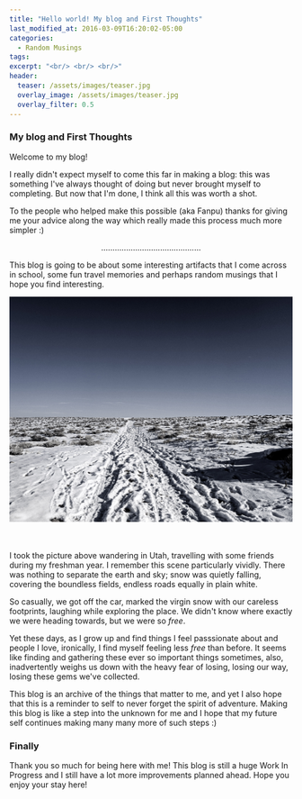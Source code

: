 ```yaml
---
title: "Hello world! My blog and First Thoughts"
last_modified_at: 2016-03-09T16:20:02-05:00
categories:
  - Random Musings
tags:
excerpt: "<br/> <br/> <br/>"
header:
  teaser: /assets/images/teaser.jpg
  overlay_image: /assets/images/teaser.jpg
  overlay_filter: 0.5
---
```



### My blog and First Thoughts


Welcome to my blog!


I really didn't expect myself to come this far in making a blog: this was something I've always thought of doing but never brought myself to completing. But now that I'm done, I think all this was worth a shot. 

To the people who helped make this possible (aka Fanpu) thanks for giving me your advice along the way which really made this process much more simpler :) 
<center>............................................</center>
<p></p>

This blog is going to be about some interesting artifacts that I come across in school, some fun travel memories and perhaps random musings that I hope you find interesting. 

<center><img src="/assets/images/post0.jpg" width=600 height=400></center>

<br/>
<br/>


I took the picture above wandering in Utah, travelling with some friends during my freshman year. I remember this scene particularly vividly. There was nothing to separate the earth and sky; snow was quietly falling, covering the boundless fields, endless roads equally in plain white. 

So casually, we got off the car, marked the virgin snow with our careless footprints, laughing while exploring the place. We didn't know where exactly we were heading towards, but we were so *free*. 


Yet these days, as I grow up and find things I feel passsionate about and people I love, ironically, I find myself feeling less *free* than before. It seems like finding and gathering these ever so important things sometimes, also, inadvertently weighs us down with the heavy fear of losing, losing our way,  losing these gems we've collected. 

This blog is an archive of the things that matter to me, and yet I also hope that this is a reminder to self to never forget the spirit of adventure. Making this blog is like a step into the unknown for me and I hope that my future self continues making many many more of such steps :)  


### Finally

Thank you so much for being here with me! This blog is still a huge Work In Progress and I still have a lot more improvements planned ahead. Hope you enjoy your stay here! 
